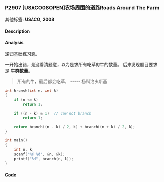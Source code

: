 ### P2907 [USACO08OPEN]农场周围的道路Roads Around The Farm

其他标签: **USACO**, **2008**


#### Description

#### Analysis

递归基础练习题。

一开始出错，是没看清题意，以为是求所有吃草的牛的数量。 后来发现题目要求是 **牛群数量**。

> 所有的牛，最后都会吃草。
>                      -----  杨科洛夫斯基

```cpp
int branch(int n, int k)
{
    if (n <= k)
        return 1;

    if ((n - k) & 1)  // can'not branch
        return 1;

    return branch((n - k) / 2, k) + branch((n + k) / 2, k);
}

int main()
{
    int n, k;
    scanf("%d %d", &n, &k);
    printf("%d", branch(n, k));
}
```

#### [Code](../cpp/p2907.cpp)
